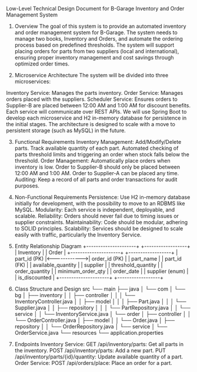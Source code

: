 Low-Level Technical Design Document for B-Garage Inventory and Order Management System
1. Overview
The goal of this system is to provide an automated inventory and order management system for B-Garage. The system needs to manage two books, Inventory and Orders, and automate the ordering process based on predefined thresholds. The system will support placing orders for parts from two suppliers (local and international), ensuring proper inventory management and cost savings through optimized order times.

2. Microservice Architecture
The system will be divided into three microservices:

Inventory Service: Manages the parts inventory.
Order Service: Manages orders placed with the suppliers.
Scheduler Service: Ensures orders to Supplier-B are placed between 12:00 AM and 1:00 AM for discount benefits.
Each service will communicate over REST APIs. We will use Spring Boot to develop each microservice and H2 in-memory database for persistence in the initial stages. The architecture is designed to scale with a move to persistent storage (such as MySQL) in the future.

3. Functional Requirements
Inventory Management:
Add/Modify/Delete parts.
Track available quantity of each part.
Automated checking of parts threshold limits and triggering an order when stock falls below the threshold.
Order Management:
Automatically place orders when inventory is low.
Order to Supplier-B should only be placed between 12:00 AM and 1:00 AM.
Order to Supplier-A can be placed any time.
Auditing:
Keep a record of all parts and order transactions for audit purposes.
4. Non-Functional Requirements
Persistence: Use H2 in-memory database initially for development, with the possibility to move to an RDBMS like MySQL.
Modularity: Each service is independent, deployable, and scalable.
Reliability: Orders should never fail due to timing issues or supplier constraints.
Maintainability: Code should be modular, adhering to SOLID principles.
Scalability: Services should be designed to scale easily with traffic, particularly the Inventory Service.
5. Entity Relationship Diagram
+---------------------+              +------------------+
|      Inventory      |              |      Order       |
+---------------------+              +------------------+
| part_id (PK)        |<------------>| order_id (PK)    |
| part_name           |              | part_id (FK)     |
| available_quantity  |              | supplier         |
| threshold_quantity  |              | order_quantity   |
| minimum_order_qty   |              | order_date       |
| supplier (enum)     |              | is_discounted    |
+---------------------+              +------------------+

6. Class Structure and Design
src
└── main
    ├── java
    │   └── com
    │       └── bg
    │           ├── inventory
    │           │   ├── controller
    │           │   │   └── InventoryController.java
    │           │   ├── model
    │           │   │   ├── Part.java
    │           │   │   └── Supplier.java
    │           │   ├── repository
    │           │   │   └── PartRepository.java
    │           │   └── service
    │           │       └── InventoryService.java
    │           └── order
    │               ├── controller
    │               │   └── OrderController.java
    │               ├── model
    │               │   └── Order.java
    │               ├── repository
    │               │   └── OrderRepository.java
    │               └── service
    │                   └── OrderService.java
    └── resources
        └── application.properties

7. Endpoints
Inventory Service:
GET /api/inventory/parts: Get all parts in the inventory.
POST /api/inventory/parts: Add a new part.
PUT /api/inventory/parts/{id}/quantity: Update available quantity of a part.
Order Service:
POST /api/orders/place: Place an order for a part.



